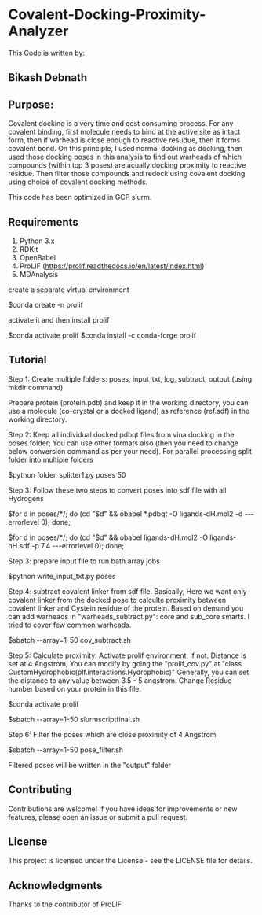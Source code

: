 # Covalent-Docking-Proximity-Analyzer
This Code is written by:
## Bikash Debnath

## Purpose:
Covalent docking is a very time and cost consuming process. For any covalent binding, first molecule needs to bind at the active site as intact form, then if warhead is close enough to reactive resudue, then it forms covalent bond. On this principle, I used normal docking as docking, then used those docking poses in this analysis to find out warheads of which compounds (within top 3 poses) are acually docking proximity to reactive residue. Then filter those compounds and redock using covalent docking using choice of covalent docking methods.

This code has been optimized in GCP slurm.
## Requirements 

1. Python 3.x
2. RDKit
3. OpenBabel
4. ProLIF (https://prolif.readthedocs.io/en/latest/index.html)
5. MDAnalysis

create a separate virtual environment

$conda create -n prolif

activate it and then install prolif

$conda activate prolif
$conda install -c conda-forge prolif

## Tutorial
Step 1: Create multiple folders: poses, input_txt, log, subtract, output (using mkdir command)

Prepare protein (protein.pdb) and keep it in the working directory, you can use a molecule (co-crystal or a docked ligand) as reference (ref.sdf) in the working directory.

Step 2: Keep all individual docked pdbqt files from vina docking in the poses folder; You can use other formats also (then you need to change below conversion command as per your need). For parallel processing split folder into multiple folders

$python folder_splitter1.py poses 50

Step 3: Follow these two steps to convert poses into sdf file with all Hydrogens

$for d in poses/*/; do (cd "$d" && obabel *.pdbqt -O ligands-dH.mol2 -d ---errorlevel 0); done;

$for d in poses/*/; do (cd "$d" && obabel ligands-dH.mol2 -O ligands-hH.sdf -p 7.4 ---errorlevel 0); done;
 
Step 3: prepare input file to run bath array jobs

$python write_input_txt.py poses

Step 4: subtract covalent linker from sdf file. Basically, Here we want only covalent linker from the docked pose to calculte proximity between covalent linker and Cystein residue of the protein. Based on demand you can add warheads in "warheads_subtract.py": core and sub_core smarts. I tried to cover few common warheads. 

$sbatch --array=1-50 cov_subtract.sh

Step 5: Calculate proximity: Activate prolif environment, if not. Distance is set at 4 Angstrom, You can modify by going the "prolif_cov.py" at "class CustomHydrophobic(plf.interactions.Hydrophobic)" Generally, you can set the distance to any value between 3.5 - 5 angstrom. Change Residue number based on your protein in this file.

$conda activate prolif

$sbatch --array=1-50 slurmscriptfinal.sh

Step 6: Filter the poses which are close proximity of 4 Angstrom

$sbatch --array=1-50 pose_filter.sh

Filtered poses will be written in the "output" folder

## Contributing
Contributions are welcome! If you have ideas for improvements or new features, please open an issue or submit a pull request.

## License
This project is licensed under the  License - see the LICENSE file for details.

## Acknowledgments
Thanks to the contributor of ProLIF
